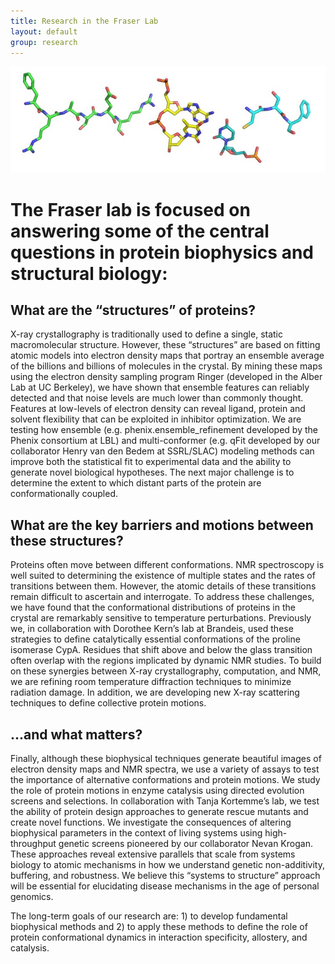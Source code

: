 ```yaml
---
title: Research in the Fraser Lab
layout: default
group: research
---
```


<img class="img-fluid mx-auto d-block" src="/static/img/fraseratucsf.jpg" alt="Fraser at UCSF, in molecular form">

# The Fraser lab is focused on answering some of the central questions in protein biophysics and structural biology: 

## What are the “structures” of proteins?

X-ray crystallography is traditionally used to define a single, static macromolecular structure. However, these “structures” are based on fitting atomic models into electron density maps that portray an ensemble average of the billions and billions of molecules in the crystal. By mining these maps using the electron density sampling program Ringer (developed in the Alber Lab at UC Berkeley), we have shown that ensemble features can reliably detected and that noise levels are much lower than commonly thought. Features at low-levels of electron density can reveal ligand, protein and solvent flexibility that can be exploited in inhibitor optimization. We are testing how ensemble (e.g. phenix.ensemble_refinement developed by the Phenix consortium at LBL) and multi-conformer (e.g. qFit developed by our collaborator Henry van den Bedem at SSRL/SLAC) modeling methods can improve both the statistical fit to experimental data and the ability to generate novel biological hypotheses.  The next major challenge is to determine the extent to which distant parts of the protein are conformationally coupled. 

## What are the key barriers and motions between these structures?

Proteins often move between different conformations. NMR spectroscopy is well suited to determining the existence of multiple states and the rates of transitions between them.  However, the atomic details of these transitions remain difficult to ascertain and interrogate. To address these challenges, we have found that the conformational distributions of proteins in the crystal are remarkably sensitive to temperature perturbations. Previously we, in collaboration with Dorothee Kern’s lab at Brandeis, used these strategies to define catalytically essential conformations of the proline isomerase CypA. Residues that shift above and below the glass transition often overlap with the regions implicated by dynamic NMR studies. To build on these synergies between X-ray crystallography, computation, and NMR, we are refining room temperature diffraction techniques to minimize radiation damage. In addition, we are developing new X-ray scattering techniques to define collective protein motions.

## ...and what matters?

Finally, although these biophysical techniques generate beautiful images of electron density maps and NMR spectra, we use a variety of assays to test the importance of alternative conformations and protein motions. We study the role of protein motions in enzyme catalysis using directed evolution screens and selections.  In collaboration with Tanja Kortemme’s lab, we test the ability of protein design approaches to generate rescue mutants and create novel functions. We investigate the consequences of altering biophysical parameters in the context of living systems using high-throughput genetic screens pioneered by our collaborator Nevan Krogan.  These approaches reveal extensive parallels that scale from systems biology to atomic mechanisms in how we understand genetic non-additivity, buffering, and robustness.  We believe this “systems to structure” approach will be essential for elucidating disease mechanisms in the age of personal genomics.  

The long-term goals of our research are: 1) to develop fundamental biophysical methods and 2) to apply these methods to define the role of protein conformational dynamics in interaction specificity, allostery, and catalysis.